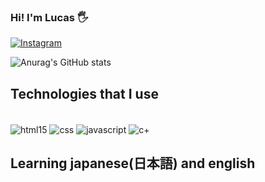 ### Hi! I'm Lucas 🖐️

[![Instagram](https://img.shields.io/badge/Instagram-E4405F?style=for-the-badge&logo=instagram&logoColor=white)](https://www.instagram.com/lucs.soares/)

![Anurag's GitHub stats](https://github-readme-stats.vercel.app/api?username=Lucc337&show_icons=true&theme=dracula)

## Technologies that I use

<div style="display: inline_block"><br/>
<img align="center" alt="html15" src="https://img.shields.io/badge/HTML-239120?style=for-the-badge&logo=html5&logoColor=white"/> 
<img align="center" alt="css" src="https://img.shields.io/badge/CSS3-1572B6?style=for-the-badge&logo=css3&logoColor=white"/> 
<img align="center" alt="javascript" src="https://img.shields.io/badge/JavaScript-F7DF1E?style=for-the-badge&logo=javascript&logoColor=black"/> 
<img align="center" alt="c+" src="https://img.shields.io/badge/C-00599C?style=for-the-badge&logo=c&logoColor=white"/>

## Learning japanese(日本語) and english
</div><br/>


